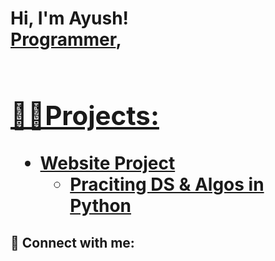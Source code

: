 <h1>Hi, I'm Ayush! <br/><a href="https://github.com/joshmadakor1">Programmer</a>, <a href="https://www.linkedin.com/in/joshmadakor/"><h1>

<h2>👨‍💻Projects:</h2>

- <b>Website Project</b>
  - [Praciting DS & Algos in Python](https://github.com/joshmadakor1/Algorithms-Practice)

<h2> 🤳 Connect with me:</h2>


<!--

Here are some ideas to get you started:

- 🔭 I’m currently working on developing software applications
- 🌱 I’m currently learning C#, Python and AI tools
-->
